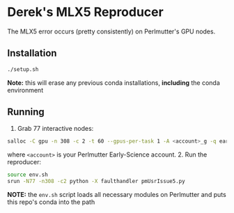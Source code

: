 # Derek's MLX5 Reproducer

The MLX5 error occurs (pretty consistently) on Perlmutter's GPU nodes.

## Installation

```bash
./setup.sh
```
**Note:** this will erase any previous conda installations, **including** the
conda environment

## Running

1. Grab 77 interactive nodes:
```bash
salloc -C gpu -n 308 -c 2 -t 60 --gpus-per-task 1 -A <account>_g -q early_science
```
where `<account>` is your Perlmutter Early-Science account.
2. Run the reproducer:
```bash
source env.sh
srun -N77 -n308 -c2 python -X faulthandler pmUsrIssue5.py
```

**NOTE:** the `env.sh` script loads all necessary modules on Perlmutter and
puts this repo's conda into the path
